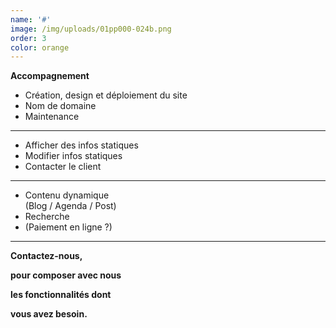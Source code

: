 ```yaml
---
name: '#'
image: /img/uploads/01pp000-024b.png
order: 3
color: orange
---
```

**Accompagnement**  

* Création, design et déploiement du site
* Nom de domaine
* Maintenance

<hr />

* Afficher des infos statiques
* Modifier infos statiques
* Contacter le client

<hr />

* Contenu dynamique\
  (Blog / Agenda / Post)
* Recherche
* (Paiement en ligne ?)

<hr />

**Contactez-nous,** 

**pour composer avec nous** 

**les fonctionnalités dont** 

**vous avez besoin.**
